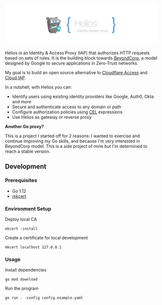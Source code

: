 <h1 align="center"><img src="./docs/images/banner.png" alt="Helios - Identity-aware Proxy"></h1>

Helios is an Identity & Access Proxy (IAP) that authorizes HTTP requests based on sets of rules. 
It is the building block towards [BeyondCorp](https://beyondcorp.com), a model designed by Google to secure applications
in Zero-Trust networks.

My goal is to build an open source alternative to
[Cloudflare Access](https://www.cloudflare.com/products/cloudflare-access/)
and [Cloud IAP](https://cloud.google.com/iap/).

In a nutshell, with Helios you can:

* Identify users using existing identity providers like Google, Auth0, Okta and more
* Secure and authenticate access to any domain or path 
* Configure authorization policies using [CEL](https://github.com/google/cel-spec) expressions
* Use Helios as gateway or reverse proxy 

**Another Go proxy?**

This is a project I started off for 2 reasons: I wanted to exercise and continue improving my Go skills, and because
I'm very interested in BeyondCorp model. This is a side project of mine but I'm determined to reach a stable version.

## Development

### Prerequisites

 - Go 1.12
 - [mkcert](https://github.com/FiloSottile/mkcert)

### Environment Setup

Deploy local CA

```shell
mkcert -install
```

Create a certificate for local development

```shell
mkcert localhost 127.0.0.1
```

### Usage

Install dependencies

```shell
go mod download
```

Run the program

```shell
go run . -config config.example.yaml
```
